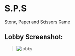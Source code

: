 # S.P.S
Stone, Paper and Scissors Game

## Lobby Screenshot:
> ![lobby](https://i.hizliresim.com/4SAfMc.jpg)


